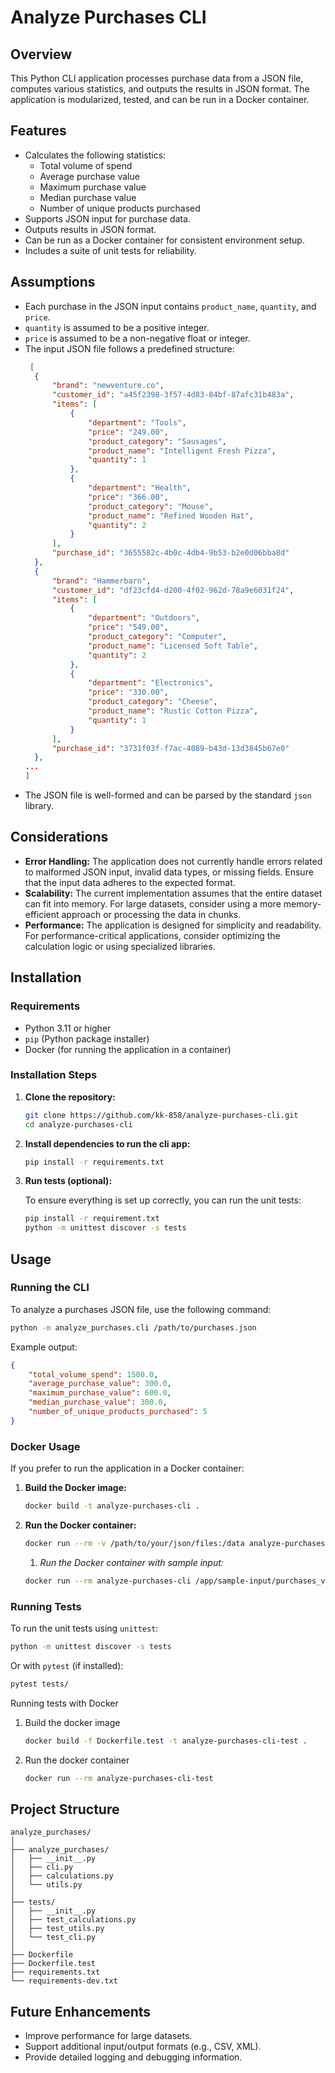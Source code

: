 # Analyze Purchases CLI

## Overview

This Python CLI application processes purchase data from a JSON file, computes various statistics, and outputs the results in JSON format. The application is modularized, tested, and can be run in a Docker container.

## Features

- Calculates the following statistics:
  - Total volume of spend
  - Average purchase value
  - Maximum purchase value
  - Median purchase value
  - Number of unique products purchased
- Supports JSON input for purchase data.
- Outputs results in JSON format.
- Can be run as a Docker container for consistent environment setup.
- Includes a suite of unit tests for reliability.

## Assumptions

- Each purchase in the JSON input contains `product_name`, `quantity`, and `price`.
- `quantity` is assumed to be a positive integer.
- `price` is assumed to be a non-negative float or integer.
- The input JSON file follows a predefined structure:
  ```json
   [
    {
        "brand": "newventure.co", 
        "customer_id": "a45f2398-3f57-4d83-84bf-87afc31b483a", 
        "items": [
            {
                "department": "Tools", 
                "price": "249.00", 
                "product_category": "Sausages", 
                "product_name": "Intelligent Fresh Pizza", 
                "quantity": 1
            }, 
            {
                "department": "Health", 
                "price": "366.00", 
                "product_category": "Mouse", 
                "product_name": "Refined Wooden Hat", 
                "quantity": 2
            }
        ], 
        "purchase_id": "3655582c-4b0c-4db4-9b53-b2e0d06bba8d"
    }, 
    {
        "brand": "Hammerbarn", 
        "customer_id": "df23cfd4-d200-4f02-962d-78a9e6031f24", 
        "items": [
            {
                "department": "Outdoors", 
                "price": "549.00", 
                "product_category": "Computer", 
                "product_name": "Licensed Soft Table", 
                "quantity": 2
            }, 
            {
                "department": "Electronics", 
                "price": "330.00", 
                "product_category": "Cheese", 
                "product_name": "Rustic Cotton Pizza", 
                "quantity": 1
            }
        ], 
        "purchase_id": "3731f03f-f7ac-4089-b43d-13d3845b67e0"
    },
  ...
  ]
  ```
- The JSON file is well-formed and can be parsed by the standard `json` library.

## Considerations

- **Error Handling:** The application does not currently handle errors related to malformed JSON input, invalid data types, or missing fields. Ensure that the input data adheres to the expected format.
- **Scalability:** The current implementation assumes that the entire dataset can fit into memory. For large datasets, consider using a more memory-efficient approach or processing the data in chunks.
- **Performance:** The application is designed for simplicity and readability. For performance-critical applications, consider optimizing the calculation logic or using specialized libraries.

## Installation

### Requirements

- Python 3.11 or higher
- `pip` (Python package installer)
- Docker (for running the application in a container)

### Installation Steps

1. **Clone the repository:**

    ```bash
    git clone https://github.com/kk-858/analyze-purchases-cli.git
    cd analyze-purchases-cli
    ```

2. **Install dependencies to run the cli app:**

    ```bash
    pip install -r requirements.txt
    ```

3. **Run tests (optional):**

    To ensure everything is set up correctly, you can run the unit tests:

    ```bash
    pip install -r requirement.txt
    python -m unittest discover -s tests
    ```

## Usage

### Running the CLI

To analyze a purchases JSON file, use the following command:

```bash
python -m analyze_purchases.cli /path/to/purchases.json
```

Example output:

```json
{
    "total_volume_spend": 1500.0,
    "average_purchase_value": 300.0,
    "maximum_purchase_value": 600.0,
    "median_purchase_value": 300.0,
    "number_of_unique_products_purchased": 5
}
```

### Docker Usage

If you prefer to run the application in a Docker container:

1. **Build the Docker image:**

    ```bash
    docker build -t analyze-purchases-cli .
    ```

2. **Run the Docker container:**

    ```bash
    docker run --rm -v /path/to/your/json/files:/data analyze-purchases-cli /data/file_name.json
    ```
   1. *Run the Docker container with sample input:*
    ```bash
   docker run --rm analyze-purchases-cli /app/sample-input/purchases_v1.json
    ```

### Running Tests

To run the unit tests using `unittest`:

```bash
python -m unittest discover -s tests
```

Or with `pytest` (if installed):

```bash
pytest tests/
```

Running tests with Docker
1. Build the docker image
    ```bash
    docker build -f Dockerfile.test -t analyze-purchases-cli-test .
    ```
2. Run the docker container
    ```bash
    docker run --rm analyze-purchases-cli-test
    ```

## Project Structure

```
analyze_purchases/
│
├── analyze_purchases/
│   ├── __init__.py
│   ├── cli.py
│   ├── calculations.py
│   └── utils.py
│
├── tests/
│   ├── __init__.py
│   ├── test_calculations.py
│   ├── test_utils.py
│   └── test_cli.py
│
├── Dockerfile
├── Dockerfile.test
├── requirements.txt
└── requirements-dev.txt
```

## Future Enhancements

- Improve performance for large datasets.
- Support additional input/output formats (e.g., CSV, XML).
- Provide detailed logging and debugging information.